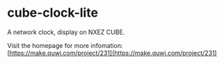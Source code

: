 # cube-clock-lite
A network clock, display on NXEZ CUBE.

Visit the homepage for more infomation:
[https://make.quwj.com/project/231](https://make.quwj.com/project/231)
